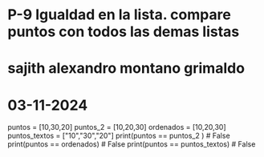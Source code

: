 # P-9 Igualdad en la lista. compare puntos con todos las demas listas
# sajith alexandro montano grimaldo
# 03-11-2024

puntos = [10,30,20]
puntos_2 = [10,20,30]
ordenados = [10,20,30]
puntos_textos = ["10","30","20"]
print(puntos == puntos_2 ) # False
print(puntos == ordenados) # False
print(puntos == puntos_textos) # False
